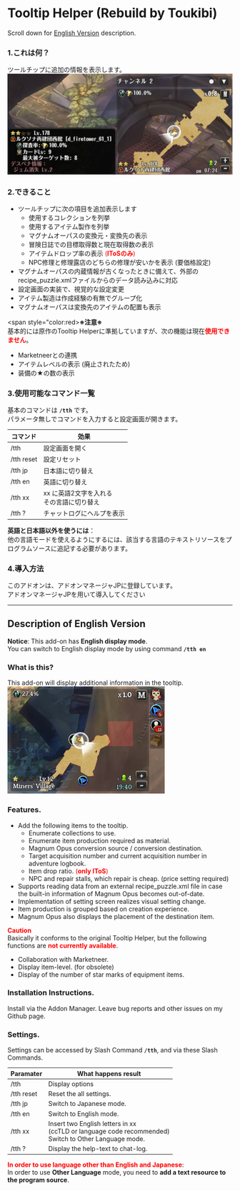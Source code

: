 ﻿# Tooltip Helper (Rebuild by Toukibi)
Scroll down for [English Version](#description-of-english-version) description.

### 1.これは何？
ツールチップに追加の情報を表示します。  
![Tooltip Helperのイメージ](https://github.com/Toukibi/ToSAddon/blob/ForImage/MapMate/image/MapMate_MiniMap.png?raw=true)
### 2.できること
* ツールチップに次の項目を追加表示します  
  * 使用するコレクションを列挙
  * 使用するアイテム製作を列挙
  * マグナムオーパスの変換元・変換先の表示
  * 冒険日誌での目標取得数と現在取得数の表示
  * アイテムドロップ率の表示 <span style="color:red;">(**IToSのみ**)</span>
  * NPC修理と修理露店のどちらの修理が安いかを表示 (要価格設定)
* マグナムオーパスの内蔵情報が古くなったときに備えて、外部のrecipe_puzzle.xmlファイルからのデータ読み込みに対応
* 設定画面の実装で、視覚的な設定変更
* アイテム製造は作成経験の有無でグループ化
* マグナムオーパスは変換先のアイテムの配置も表示

<span style="color:red>**※注意※**</span>  
基本的には原作のTooltip Helperに準拠していますが、次の機能は現在<span style="color:red;font-weight:bold">使用できません</span>。
* Marketneerとの連携
* アイテムレベルの表示 (廃止されたため)
* 装備の★の数の表示

### 3.使用可能なコマンド一覧
基本のコマンドは **`/tth`** です。  
パラメータ無しでコマンドを入力すると設定画面が開きます。

|コマンド|効果|
|---|---|
|/tth|設定画面を開く|
|/tth reset|設定リセット|
|/tth jp|日本語に切り替え|
|/tth en|英語に切り替え|
|/tth xx|xx に英語2文字を入れる<br>その言語に切り替え|
|/tth ?|チャットログにヘルプを表示|

**英語と日本語以外を使うには**：  
他の言語モードを使えるようにするには、該当する言語のテキストリソースをプログラムソースに追記する必要があります。

### 4.導入方法
このアドオンは、アドオンマネージャJPに登録しています。  
アドオンマネージャJPを用いて導入してください  

---
## Description of English Version 
  
**Notice**: This add-on has **English display mode**.  
You can switch to English display mode by using command **`/tth en`**  
### What is this?
This add-on will display additional information in the tooltip.  
![Image of customized minimap view](https://github.com/Toukibi/ToSAddon/blob/ForImage/MapMate/image/MapMate_MiniMap2_en.jpg?raw=true)

### Features.
* Add the following items to the tooltip.
  * Enumerate collections to use.
  * Enumerate item production required as material.
  * Magnum Opus conversion source / conversion destination.
  * Target acquisition number and current acquisition number in adventure logbook.
  * Item drop ratio. <span style="color:red;">(**only IToS**)</span>
  * NPC and repair stalls, which repair is cheap. (price setting required)
* Supports reading data from an external recipe_puzzle.xml file in case the built-in information of Magnum Opus becomes out-of-date.
* Implementation of setting screen realizes visual setting change.
* Item production is grouped based on creation experience.
* Magnum Opus also displays the placement of the destination item.

<span style="color:red">**Caution**</span>  
Basically it conforms to the original Tooltip Helper, but the following functions are <span style="color:red;font-weight:bold">not currently available</span>.
* Collaboration with Marketneer.
* Display item-level. (for obsolete)
* Display of the number of star marks of equipment items.

### Installation Instructions.
Install via the Addon Manager. Leave bug reports and other issues on my Github page.

### Settings.
Settings can be accessed by Slash Command **`/tth`**, and via these Slash Commands.

|Paramater|What happens result|
|---|---|
|/tth|Display options|
|/tth reset|Reset the all settings.|
|/tth jp|Switch to Japanese mode.|
|/tth en|Switch to English mode.|
|/tth xx|Insert two English letters in xx<br>(ccTLD or language code recommended)<br>Switch to Other Language mode.|
|/tth ?|Display the help-text to chat-log.|

<span style="color:red;">**In order to use language other than English and Japanese**</span>:  
In order to use **Other Language** mode, you need to **add a text resource to the program source**.


